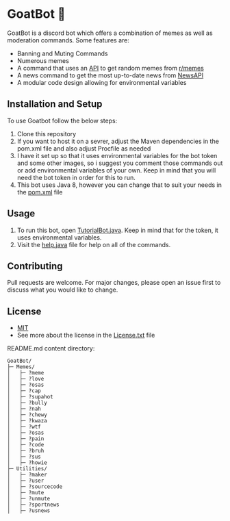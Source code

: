 # GoatBot :goat:

GoatBot is a discord bot which offers a combination of memes as well as moderation commands. Some features are:
* Banning and Muting Commands
* Numerous memes
* A command that uses an [API](https://meme-api.herokuapp.com/gimme) to get random memes from [r/memes](https://www.reddit.com/r/memes/)
* A news command to get the most up-to-date news from [NewsAPI](https://newsapi.org/)
* A modular code design allowing for environmental variables


## Installation and Setup

To use Goatbot follow the below steps:
1. Clone this repository
2. If you want to host it on a sevrer, adjust the Maven dependencies in the pom.xml file and also adjust Procfile as needed
3. I have it set up so that it uses environmental variables for the bot token and some other images, so i suggest you comment those commands out or add environmental variables of your own. Keep in mind that you will need the bot token in order for this to run. 
4. This bot uses Java 8, however you can change that to suit your needs in the [pom.xml](https://github.com/nikhilsmehta/GoatBot/blob/main/pom.xml) file


## Usage

1. To run this bot, open [TutorialBot.java](https://github.com/nikhilsmehta/GoatBot/blob/main/src/main/java/com/nikhilsmehta/discord6th/TutorialBot.java). Keep in mind that for the token, it uses environmental variables.
2. Visit the [help.java](https://github.com/nikhilsmehta/GoatBot/blob/main/src/main/java/com/nikhilsmehta/discord6th/events/utilities/help.java) file for help on all of the commands.

## Contributing
Pull requests are welcome. For major changes, please open an issue first to discuss what you would like to change.

## License
* [MIT](https://choosealicense.com/licenses/mit/)
* See more about the license in the [License.txt](https://github.com/nikhilsmehta/GoatBot/blob/main/LICENSE.txt) file

README.md content directory:
```
GoatBot/
├─ Memes/
│   ├─ ?meme
│   ├─ ?love
│   ├─ ?osas
│   ├─ ?cap
│   ├─ ?supahot
│   ├─ ?bully
│   ├─ ?nah
│   ├─ ?chewy
│   ├─ ?kwaza
│   ├─ ?wtf
│   ├─ ?osas
│   ├─ ?pain
│   ├─ ?code
│   ├─ ?bruh
│   ├─ ?sus
│   ├─ ?howie
├─ Utilities/
│   ├─ ?maker
│   ├─ ?user
│   ├─ ?sourcecode
│   ├─ ?mute
│   ├─ ?unmute
│   ├─ ?sportnews
│   ├─ ?usnews
```
